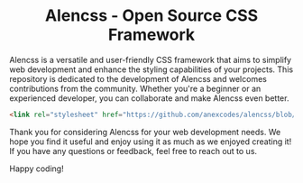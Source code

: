 <h1 align="center">
 Alencss - Open Source CSS Framework
</h1>
<p>
Alencss is a versatile and user-friendly CSS framework that aims to simplify web development and enhance the styling capabilities of your projects. This repository is dedicated to the development of Alencss and welcomes contributions from the community. Whether you're a beginner or an experienced developer, you can collaborate and make Alencss even better.
</p>

```md
<link rel="stylesheet" href="https://github.com/anexcodes/alencss/blob/main/stylesheets/css/style.css">
```

<p align="left">
    Thank you for considering Alencss for your web development needs. We hope you find it useful and enjoy using it as much as we enjoyed creating it! If you have any questions or feedback, feel free to reach out to us.

</p>

Happy coding!
